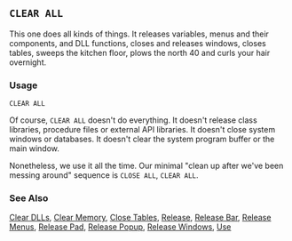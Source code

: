 ## `CLEAR ALL`

This one does all kinds of things. It releases variables, menus and their components, and DLL functions, closes and releases windows, closes tables, sweeps the kitchen floor, plows the north 40 and curls your hair overnight.

### Usage

```foxpro
CLEAR ALL
```

Of course, `CLEAR ALL` doesn't do everything. It doesn't release class libraries, procedure files or external API libraries. It doesn't close system windows or databases. It doesn't clear the system program buffer or the main window.

Nonetheless, we use it all the time. Our minimal "clean up after we've been messing around" sequence is `CLOSE ALL`, `CLEAR ALL`.

### See Also

[Clear DLLs](s4g796.md), [Clear Memory](s4g799.md), [Close Tables](s4g790.md), [Release](s4g617.md), [Release Bar](s4g098.md), [Release Menus](s4g098.md), [Release Pad](s4g098.md), [Release Popup](s4g098.md), [Release Windows](s4g257.md), [Use](s4g424.md)